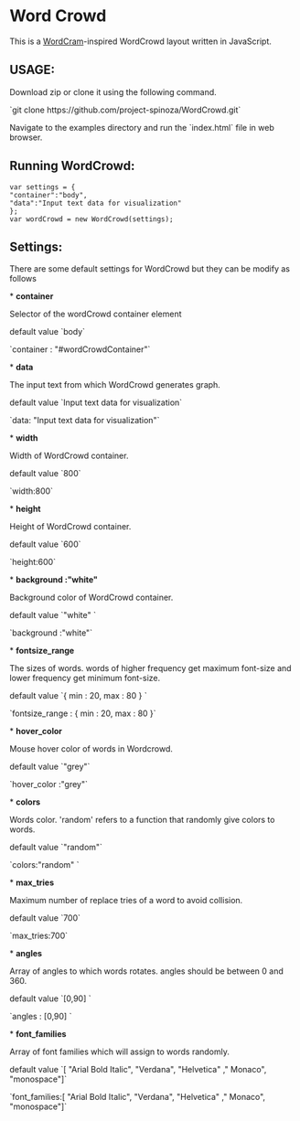 # Word Crowd
This is a <a href="http://wordcram.org/">WordCram</a>-inspired WordCrowd layout written in JavaScript.
<br>
## USAGE: 
<p>Download zip or clone it using the following command.</p>
`git clone https://github.com/project-spinoza/WordCrowd.git`

<p> Navigate to the examples directory and run the `index.html` file in web browser. </p>

## Running WordCrowd:

`var settings = {`<br>
       `"container":"body",`<br>
       `"data":"Input text data for visualization"`<br>
     `};`
<br>
`var wordCrowd = new WordCrowd(settings);`
## Settings:
<p>There are some default settings for WordCrowd but they can be modify as follows</p>
* <b>container</b>
<p>Selector of the wordCrowd container element</p>
<p>default value  `body`</p>
<p>`container :  "#wordCrowdContainer"`</p>
* <b>data</b>
<p>The input text from which WordCrowd generates graph.</p>
<p>default value  `Input text data for visualization`</p>
<p>`data:  "Input text data for visualization"`</p>
* <b>width</b>
<p>Width of WordCrowd container.</p>
<p>default value  `800`</p>
<p>`width:800`</p>
* <b>height</b>
<p>Height of WordCrowd container.</p>
<p>default value  `600`</p>
<p>`height:600`</p>
* <b>background :"white" </b>
<p>Background color of WordCrowd container.</p>
<p>default value `"white" `</p>
<p>`background :"white"` </p>
* <b>fontsize_range</b>
<p>The sizes of words. words of higher frequency get maximum font-size and lower frequency get minimum font-size. </p>
<p>default value `{ min : 20, max : 80 } `</p>
<p>`fontsize_range : { min : 20, max : 80 }` </p>
* <b>hover_color</b>
<p>Mouse hover color of words in Wordcrowd.</p>
<p>default value `"grey"`</p>
<p>`hover_color :"grey"` </p>
* <b>colors</b>
<p>Words color. 'random' refers to a function that randomly give colors to words.</p>
<p>default value `"random"`</p>
<p>`colors:"random" ` </p>
* <b>max_tries</b>
<p>Maximum number of replace tries of a word to avoid collision.</p>
<p>default value `700`</p>
<p>`max_tries:700` </p>
* <b>angles</b> 
<p>Array of angles to which words rotates. angles should be between 0 and 360.</p>
<p>default value `[0,90] `</p>
<p>`angles : [0,90] `</p>
* <b>font_families</b>
<p>Array of font families which will assign to words randomly.</p>
<p>default value `[ "Arial Bold Italic", "Verdana", "Helvetica" ," Monaco", "monospace"]`</p>
<p>`font_families:[ "Arial Bold Italic", "Verdana", "Helvetica" ," Monaco", "monospace"]`</p>

